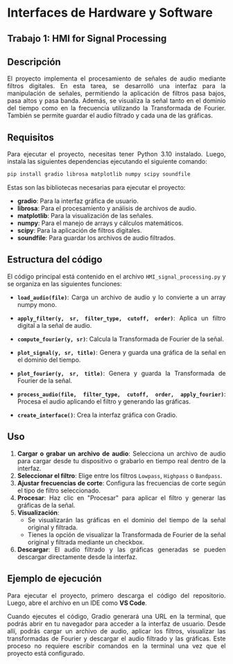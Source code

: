 <div align="justify">

# Interfaces de Hardware y Software

## Trabajo 1: HMI for Signal Processing

## Descripción

El proyecto implementa el procesamiento de señales de audio mediante filtros digitales. En esta tarea, se desarrolló una interfaz para la manipulación de señales, permitiendo la aplicación de filtros pasa bajos, pasa altos y pasa banda. Además, se visualiza la señal tanto en el dominio del tiempo como en la frecuencia utilizando la Transformada de Fourier. También se permite guardar el audio filtrado y cada una de las gráficas.

## Requisitos

Para ejecutar el proyecto, necesitas tener Python 3.10 instalado. Luego, instala las siguientes dependencias ejecutando el siguiente comando:
```bash
pip install gradio librosa matplotlib numpy scipy soundfile
```

Estas son las bibliotecas necesarias para ejecutar el proyecto:

- **gradio**: Para la interfaz gráfica de usuario.
- **librosa**: Para el procesamiento y análisis de archivos de audio.
- **matplotlib**: Para la visualización de las señales.
- **numpy**: Para el manejo de arrays y cálculos matemáticos.
- **scipy**: Para la aplicación de filtros digitales.
- **soundfile**: Para guardar los archivos de audio filtrados.

## Estructura del código

El código principal está contenido en el archivo `HMI_signal_processing.py` y se organiza en las siguientes funciones:

- **`load_audio(file)`**: Carga un archivo de audio y lo convierte a un array numpy mono.

- **`apply_filter(y, sr, filter_type, cutoff, order)`**: Aplica un filtro digital a la señal de audio.

- **`compute_fourier(y, sr)`**: Calcula la Transformada de Fourier de la señal.

- **`plot_signal(y, sr, title)`**: Genera y guarda una gráfica de la señal en el dominio del tiempo.

- **`plot_fourier(y, sr, title)`**: Genera y guarda la Transformada de Fourier de la señal.

- **`process_audio(file, filter_type, cutoff, order, apply_fourier)`**: Procesa el audio aplicando el filtro y generando las gráficas.

- **`create_interface()`**: Crea la interfaz gráfica con Gradio.

## Uso

1. **Cargar o grabar un archivo de audio**: Selecciona un archivo de audio para cargar desde tu dispositivo o grabarlo en tiempo real dentro de la interfaz.
2. **Seleccionar el filtro**: Elige entre los filtros `Lowpass`, `Highpass` o `Bandpass`.
3. **Ajustar frecuencias de corte**: Configura las frecuencias de corte según el tipo de filtro seleccionado.
4. **Procesar**: Haz clic en "Procesar" para aplicar el filtro y generar las gráficas de la señal.
5. **Visualización**:
   - Se visualizarán las gráficas en el dominio del tiempo de la señal original y filtrada.
   - Tienes la opción de visualizar la Transformada de Fourier de la señal original y filtrada mediante un checkbox.
6. **Descargar**: El audio filtrado y las gráficas generadas se pueden descargar directamente desde la interfaz.

## Ejemplo de ejecución

Para ejecutar el proyecto, primero descarga el código del repositorio. Luego, abre el archivo en un IDE como **VS Code**.

Cuando ejecutes el código, Gradio generará una URL en la terminal, que podrás abrir en tu navegador para acceder a la interfaz de usuario. Desde allí, podrás cargar un archivo de audio, aplicar los filtros, visualizar las transformadas de Fourier y descargar el audio filtrado y las gráficas. Este proceso no requiere escribir comandos en la terminal una vez que el proyecto está configurado.

</div>
